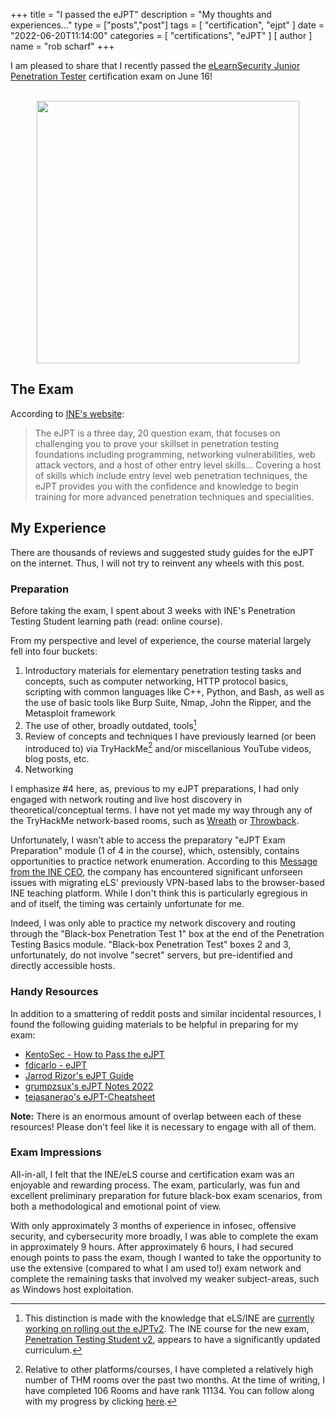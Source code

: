 +++
title = "I passed the eJPT"
description = "My thoughts and experiences..."
type = ["posts","post"]
tags = [
    "certification",
    "ejpt"
]
date = "2022-06-20T11:14:00"
categories = [
    "certifications",
    "eJPT"
]
[ author ]
  name = "rob scharf"
+++

I am pleased to share that I recently passed the [eLearnSecurity Junior Penetration Tester](https://elearnsecurity.com/product/ejpt-certification/) certification exam on June 16!

<br/>

<center>
<img src="/images/ejpt-cert.png" style="height:420px"> 
</center>

## The Exam

According to [INE's website](https://ine.com/learning/certifications/internal/elearnsecurity-junior-penetration-tester):

> The eJPT is a three day, 20 question exam, that focuses on challenging you to prove your skillset in penetration testing foundations including programming, networking vulnerabilities, web attack vectors, and a host of other entry level skills... Covering a host of skills which include entry level web penetration techniques, the eJPT provides you with the confidence and knowledge to begin training for more advanced penetration techniques and specialities.

## My Experience

There are thousands of reviews and suggested study guides for the eJPT on the internet. Thus, I will not try to reinvent any wheels with this post.

### Preparation

Before taking the exam, I spent about 3 weeks with INE's Penetration Testing Student learning path (read: online course). 

From my perspective and level of experience, the course material largely fell into four buckets: 

1. Introductory materials for elementary penetration testing tasks and concepts, such as computer networking, HTTP protocol basics, scripting with common languages like C++, Python, and Bash, as well as the use of basic tools like Burp Suite, Nmap, John the Ripper, and the Metasploit framework
2. The use of other, broadly outdated, tools[^1] 
3. Review of concepts and techniques I have previously learned (or been introduced to) via TryHackMe[^2] and/or miscellanious YouTube videos, blog posts, etc.
4. Networking

I emphasize #4 here, as, previous to my eJPT preparations, I had only engaged with network routing and live host discovery in theoretical/conceptual terms. I have not yet made my way through any of the TryHackMe network-based rooms, such as [Wreath](https://tryhackme.com/room/wreath) or [Throwback](https://tryhackme.com/network/throwback). 

Unfortunately, I wasn't able to access the preparatory "eJPT Exam Preparation" module (1 of 4 in the course), which, ostensibly, contains opportunities to practice network enumeration. According to this [Message from the INE CEO](https://ine.com/blog/message-from-ine-ceo), the company has encountered significant unforseen issues with migrating eLS' previously VPN-based labs to the browser-based INE teaching platform. While I don't think this is particularly egregious in and of itself, the timing was certainly unfortunate for me.

Indeed, I was only able to practice my network discovery and routing through the "Black-box Penetration Test 1" box at the end of the Penetration Testing Basics module. "Black-box Penetration Test" boxes 2 and 3, unfortunately, do not involve "secret" servers, but pre-identified and directly accessible hosts.

### Handy Resources
In addition to a smattering of reddit posts and similar incidental resources, I found the following guiding materials to be helpful in preparing for my exam:
* [KentoSec - How to Pass the eJPT](https://kentosec.com/2019/08/04/how-to-pass-the-ejpt/)
* [fdicarlo - eJPT](https://github.com/fdicarlo/eJPT)
* [Jarrod Rizor's eJPT Guide](https://jarrodrizor.com/ejpt-guide/)
* [grumpzsux's eJPT Notes 2022](https://github.com/grumpzsux/eJPT-Notes)
* [tejasanerao's eJPT-Cheatsheet](https://github.com/tejasanerao/eJPT-Cheatsheet)

**Note:** There is an enormous amount of overlap between each of these resources! Please don't feel like it is necessary to engage with all of them.

### Exam Impressions
All-in-all, I felt that the INE/eLS course and certification exam was an enjoyable and rewarding process. The exam, particularly, was fun and excellent preliminary preparation for future black-box exam scenarios, from both a methodological and emotional point of view. 

With only approximately 3 months of experience in infosec, offensive security, and cybersecurity more broadly, I was able to complete the exam in approximately 9 hours. After approximately 6 hours, I had secured enough points to pass the exam, though I wanted to take the opportunity to use the extensive (compared to what I am used to!) exam network and complete the remaining tasks that involved my weaker subject-areas, such as Windows host exploitation.

[^1]: This distinction is made with the knowledge that eLS/INE are [currently working on rolling out the eJPTv2](https://ine.com/blog/new-ejpt-coming-soon?utm%5C_source=linkedin&utm%5C_medium=organic&utm%5C_campaign=NeweJPTComingSoon&utm%5C_content=blog). The INE course for the new exam, [Penetration Testing Student v2](https://my.ine.com/CyberSecurity/learning-paths/61f88d91-79ff-4d8f-af68-873883dbbd8c/penetration-testing-student-v2), appears to have a significantly updated curriculum. 

[^2]: Relative to other platforms/courses, I have completed a relatively high number of THM rooms over the past two months. At the time of writing, I have completed 106 Rooms and have rank 11134. You can follow along with my progress by clicking [here](https://tryhackme.com/p/robscharf).